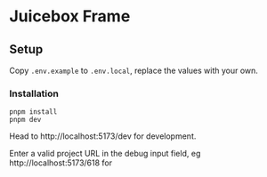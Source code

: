 # Juicebox Frame

## Setup

Copy `.env.example` to `.env.local`, replace the values with your own.

### Installation

```
pnpm install
pnpm dev
```

Head to http://localhost:5173/dev for development.

Enter a valid project URL in the debug input field, eg http://localhost:5173/618 for
